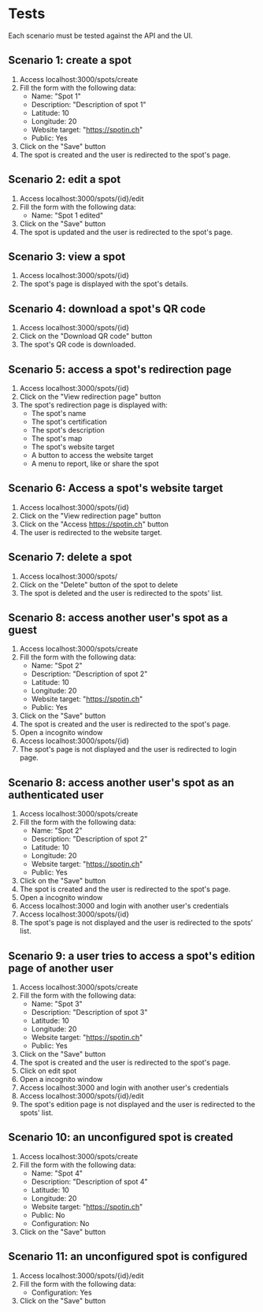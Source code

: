 # Tests

Each scenario must be tested against the API and the UI.

## Scenario 1: create a spot

1. Access localhost:3000/spots/create
2. Fill the form with the following data:
   - Name: "Spot 1"
   - Description: "Description of spot 1"
   - Latitude: 10
   - Longitude: 20
   - Website target: "https://spotin.ch"
   - Public: Yes
3. Click on the "Save" button
4. The spot is created and the user is redirected to the spot's page.

## Scenario 2: edit a spot

1. Access localhost:3000/spots/{id}/edit
2. Fill the form with the following data:
   - Name: "Spot 1 edited"
3. Click on the "Save" button
4. The spot is updated and the user is redirected to the spot's page.

## Scenario 3: view a spot

1. Access localhost:3000/spots/{id}
2. The spot's page is displayed with the spot's details.

## Scenario 4: download a spot's QR code

1. Access localhost:3000/spots/{id}
2. Click on the "Download QR code" button
3. The spot's QR code is downloaded.

## Scenario 5: access a spot's redirection page

1. Access localhost:3000/spots/{id}
2. Click on the "View redirection page" button
3. The spot's redirection page is displayed with:
   - The spot's name
   - The spot's certification
   - The spot's description
   - The spot's map
   - The spot's website target
   - A button to access the website target
   - A menu to report, like or share the spot

## Scenario 6: Access a spot's website target

1. Access localhost:3000/spots/{id}
2. Click on the "View redirection page" button
3. Click on the "Access https://spotin.ch" button
4. The user is redirected to the website target.

## Scenario 7: delete a spot

1. Access localhost:3000/spots/
2. Click on the "Delete" button of the spot to delete
3. The spot is deleted and the user is redirected to the spots' list.

## Scenario 8: access another user's spot as a guest

1. Access localhost:3000/spots/create
2. Fill the form with the following data:
   - Name: "Spot 2"
   - Description: "Description of spot 2"
   - Latitude: 10
   - Longitude: 20
   - Website target: "https://spotin.ch"
   - Public: Yes
3. Click on the "Save" button
4. The spot is created and the user is redirected to the spot's page.
5. Open a incognito window
6. Access localhost:3000/spots/{id}
7. The spot's page is not displayed and the user is redirected to login page.

## Scenario 8: access another user's spot as an authenticated user

1. Access localhost:3000/spots/create
2. Fill the form with the following data:
   - Name: "Spot 2"
   - Description: "Description of spot 2"
   - Latitude: 10
   - Longitude: 20
   - Website target: "https://spotin.ch"
   - Public: Yes
3. Click on the "Save" button
4. The spot is created and the user is redirected to the spot's page.
5. Open a incognito window
6. Access localhost:3000 and login with another user's credentials
7. Access localhost:3000/spots/{id}
8. The spot's page is not displayed and the user is redirected to the spots' list.

## Scenario 9: a user tries to access a spot's edition page of another user

1. Access localhost:3000/spots/create
2. Fill the form with the following data:
   - Name: "Spot 3"
   - Description: "Description of spot 3"
   - Latitude: 10
   - Longitude: 20
   - Website target: "https://spotin.ch"
   - Public: Yes
3. Click on the "Save" button
4. The spot is created and the user is redirected to the spot's page.
5. Click on edit spot
6. Open a incognito window
7. Access localhost:3000 and login with another user's credentials
8. Access localhost:3000/spots/{id}/edit
9. The spot's edition page is not displayed and the user is redirected to the spots' list.

## Scenario 10: an unconfigured spot is created

1. Access localhost:3000/spots/create
2. Fill the form with the following data:
   - Name: "Spot 4"
   - Description: "Description of spot 4"
   - Latitude: 10
   - Longitude: 20
   - Website target: "https://spotin.ch"
   - Public: No
   - Configuration: No
3. Click on the "Save" button

## Scenario 11: an unconfigured spot is configured

1. Access localhost:3000/spots/{id}/edit
2. Fill the form with the following data:
   - Configuration: Yes
3. Click on the "Save" button
